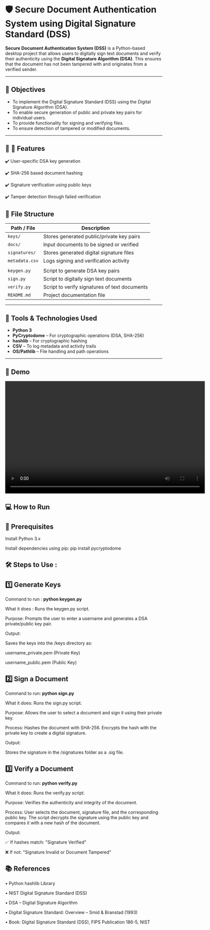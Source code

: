 # 🛡️ Secure Document Authentication System using Digital Signature Standard (DSS)

**Secure Document Authentication System (DSS)** is a Python-based desktop project that allows users to digitally sign text documents and verify their authenticity using the **Digital Signature Algorithm (DSA)**. This ensures that the document has not been tampered with and originates from a verified sender.

---

## 🎯 Objectives

- To implement the Digital Signature Standard (DSS) using the Digital
Signature Algorithm (DSA).
- To enable secure generation of public and private key pairs for individual
users.
- To provide functionality for signing and verifying files.
- To ensure detection of tampered or modified documents.

---
## 🧰 🔐 Features
✔️ User-specific DSA key generation

✔️ SHA-256 based document hashing

✔️ Signature verification using public keys

✔️ Tamper detection through failed verification


## 📁 File Structure

| Path / File             | Description                                         |
|-------------------------|-----------------------------------------------------|
| `keys/`                 | Stores generated public/private key pairs           |
| `docs/`                 | Input documents to be signed or verified            |
| `signatures/`           | Stores generated digital signature files            |
| `metadata.csv`          | Logs signing and verification activity              |
|                         |                                                     |
| `keygen.py`             | Script to generate DSA key pairs                    |
| `sign.py`               | Script to digitally sign text documents             |
| `verify.py`             | Script to verify signatures of text documents       |
| `README.md`             | Project documentation file                          |


---

## 🧰 Tools & Technologies Used

- **Python 3**
- **PyCryptodome** – For cryptographic operations (DSA, SHA-256)
- **hashlib** – For cryptographic hashing
- **CSV** – To log metadata and activity trails
- **OS/Pathlib** – File handling and path operations


---


## 🎥 Demo
<video width="640" height="360" controls>
  <source src="video/mini_project_demo.mp4" type="video/mp4">
  Your browser does not support the video tag.
</video>


## 💻 How to Run
## 🔧 Prerequisites
Install Python 3.x

Install dependencies using pip:
pip install pycryptodome

## 🛠️ Steps to Use :
## 1️⃣ Generate Keys

Command to run :
 **python keygen.py**

What it does : Runs the keygen.py script.

Purpose: Prompts the user to enter a username and generates a DSA private/public key pair.

Output:

Saves the keys into the /keys directory as:

username_private.pem (Private Key)

username_public.pem (Public Key)

## 2️⃣ Sign a Document
Command to run:
**python sign.py**

What it does: Runs the sign.py script.

Purpose: Allows the user to select a document and sign it using their private key.

Process:
Hashes the document with SHA-256.
Encrypts the hash with the private key to create a digital signature.

Output:

Stores the signature in the /signatures folder as a .sig file.

## 3️⃣ Verify a Document
Command to run:
**python verify.py**

What it does: Runs the verify.py script.

Purpose: Verifies the authenticity and integrity of the document.

Process: User selects the document, signature file, and the corresponding public key. The script decrypts the signature using the public key and compares it with a new hash of the document.

Output:

✅ If hashes match: "Signature Verified"

❌ If not: "Signature Invalid or Document Tampered"

## 📚 References
•	Python hashlib Library

•	NIST Digital Signature Standard (DSS)

•	DSA – Digital Signature Algorithm

•	Digital Signature Standard: Overview – Smid & Branstad (1993)

•	Book: Digital Signature Standard (DSS), FIPS Publication 186-5, NIST
